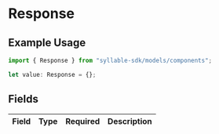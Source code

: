 # Response

## Example Usage

```typescript
import { Response } from "syllable-sdk/models/components";

let value: Response = {};
```

## Fields

| Field       | Type        | Required    | Description |
| ----------- | ----------- | ----------- | ----------- |